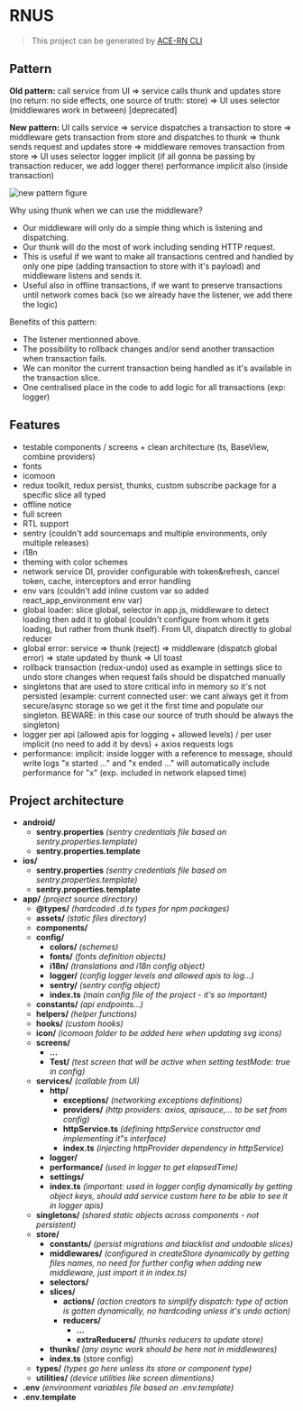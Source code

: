 # RNUS

> This project can be generated by [ACE-RN CLI](https://www.npmjs.com/package/ace-rn)

  

## Pattern
**Old pattern:** call service from UI => service calls thunk and updates store (no return: no side effects, one source of truth: store) => UI uses selector (middlewares work in between) [deprecated]

**New pattern:** UI calls service => service dispatches a transaction to store =>
middleware gets transaction from store and dispatches to thunk => thunk sends request
and updates store => middleware removes transaction from store => UI uses selector
logger implicit (if all gonna be passing by transaction reducer, we add logger there)
performance implicit also (inside transaction)

![new pattern figure](https://i.postimg.cc/PqYZxXLj/download.png)

Why using thunk when we can use the middleware?
- Our middleware will only do a simple thing which is listening and dispatching.
- Our thunk will do the most of work including sending HTTP request.
- This is useful if we want to make all transactions centred and handled by only one pipe (adding transaction to store with it's payload) and middleware listens and sends it.
- Useful also in offline transactions, if we want to preserve transactions until network comes back (so we already have the listener, we add there the logic) 

Benefits of this pattern:
- The listener mentionned above.
- The possibility to rollback changes and/or send another transaction when transaction fails.
- We can monitor the current transaction being handled as it's available in the transaction slice.
- One centralised place in the code to add logic for all transactions (exp: logger)

## Features

- testable components / screens + clean architecture (ts, BaseView, combine providers)
- fonts
- icomoon
- redux toolkit, redux persist, thunks, custom subscribe package for a specific slice all typed
- offline notice
- full screen
- RTL support
- sentry (couldn't add sourcemaps and multiple environments, only multiple releases)
- i18n
- theming with color schemes
- network service DI, provider configurable with token&refresh, cancel token, cache, interceptors and error handling
- env vars (couldn't add inline custom var so added react_app_environment env var)
- global loader: slice global, selector in app.js, middleware to detect loading then add it to global
(couldn't configure from whom it gets loading, but rather from thunk itself). From UI, dispatch directly to global reducer
- global error: service => thunk (reject) => middleware (dispatch global error) => state updated by thunk => UI toast
- rollback transaction (redux-undo) used as example in settings slice to undo store changes when request fails
should be dispatched manually
- singletons that are used to store critical info in memory so it's not persisted (example: current connected user: we cant always
get it from secure/async storage so we get it the first time and populate our singleton. BEWARE: in this case our source of truth
should be always the singleton)
- logger per api (allowed apis for logging + allowed levels) / per user implicit (no need to add it by devs) + axios requests logs
- performance: implicit: inside logger with a reference to message, should write logs "x started ..." and "x ended ..." will
automatically include performance for "x" (exp. included in network elapsed time)

## Project architecture

- **android/**
	- **sentry.properties** *(sentry credentials file based on sentry.properties.template)*
	- **sentry.properties.template**
- **ios/**
	- **sentry.properties** *(sentry credentials file based on sentry.properties.template)*
	- **sentry.properties.template**
- **app/** *(project source directory)*
	- **@types/** *(hardcoded .d.ts types for npm packages)*
	- **assets/** *(static files directory)*
	- **components/**
	- **config/**
		- **colors/** *(schemes)*
		- **fonts/** *(fonts definition objects)*
		- **i18n/** *(translations and i18n config object)*
		- **logger/** *(config logger levels and allowed apis to log...)*
		- **sentry/** *(sentry config object)*
		- **index.ts** *(main config file of the project - it's so important)*
	- **constants/** *(api endpoints...)*
	- **helpers/** *(helper functions)*
	- **hooks/** *(custom hooks)*
	- **icon/** *(icomoon folder to be added here when updating svg icons)*
	- **screens/**
		- **...**
		- **Test/** *(test screen that will be active when setting testMode: true in config)*
	- **services/** *(callable from UI)*
		- **http/**
			- **exceptions/** *(networking exceptions definitions)*
			- **providers/** *(http providers: axios, apisauce,... to be set from config)*
			- **httpService.ts** *(defining httpService constructor and implementing it"s interface)*
			- **index.ts** *(injecting httpProvider dependency in httpService)*
		- **logger/**
		- **performance/** *(used in logger to get elapsedTime)*
		- **settings/**
		- **index.ts** *(important: used in logger config dynamically by getting object keys, should add service custom here to be able to see it in logger apis)*
	- **singletons/** *(shared static objects across components - not persistent)*
	- **store/**
		- **constants/** *(persist migrations and blacklist and undoable slices)*
		- **middlewares/** *(configured in createStore dynamically by getting files names, no need for further config when adding new middleware, just import it in index.ts)*
		- **selectors/**
		- **slices/** 
			- **actions/** *(action creators to simplify dispatch: type of action is gotten dynamically, no hardcoding unless it's undo action)*
			- **reducers/**
				- **...**
				- **extraReducers/** *(thunks reducers to update store)*
		- **thunks/** *(any async work should be here not in middlewares)*
		- **index.ts** (store config)
	- **types/** *(types go here unless its store or component type)*
	- **utilities/** *(device utilities like screen dimentions)*
- **.env** *(environment variables file based on .env.template)*
- **.env.template**
